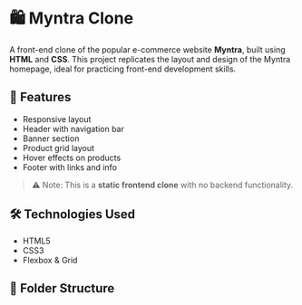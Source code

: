 # 🛍️ Myntra Clone

A front-end clone of the popular e-commerce website **Myntra**, built using **HTML** and **CSS**. This project replicates the layout and design of the Myntra homepage, ideal for practicing front-end development skills.

## 🚀 Features

* Responsive layout
* Header with navigation bar
* Banner section
* Product grid layout
* Hover effects on products
* Footer with links and info

> ⚠️ Note: This is a **static frontend clone** with no backend functionality.

## 🛠️ Technologies Used

* HTML5
* CSS3
* Flexbox & Grid

## 📁 Folder Structure
